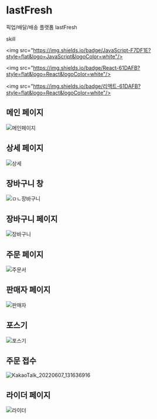 # lastFresh
픽업/배달/배송 플랫폼
lastFresh

skill

<img src="https://img.shields.io/badge/JavaScript-F7DF1E?style=flat&logo=JavaScript&logoColor=white"/>

<img src="https://img.shields.io/badge/React-61DAFB?style=flat&logo=React&logoColor=white"/>

<img src="https://img.shields.io/badge/리액트-61DAFB?style=flat&logo=React&logoColor=white"/>


## 메인 페이지
![메인페이지 ](https://user-images.githubusercontent.com/104404205/172530700-40483bea-1602-4cda-b0dc-746cf1be4de2.png)


## 상세 페이지
![상세](https://user-images.githubusercontent.com/104404205/172531144-639067a4-0e0a-40fa-8da6-04849ae8bdc7.png)


## 장바구니 창 
![ㅁㄴ장바구니](https://user-images.githubusercontent.com/104404205/172531192-76cfe47e-28d9-4a9a-aec4-98470aac0b56.png)

## 장바구니 페이지
![장바구니](https://user-images.githubusercontent.com/104404205/172531245-8676be20-cb6f-4c99-b55f-6452d09338f7.png)

## 주문 페이지
![주문서](https://user-images.githubusercontent.com/104404205/172531275-04d0055a-989c-439d-af3d-076cad534315.png)

## 판매자 페이지
![판매자](https://user-images.githubusercontent.com/104404205/172531309-75b362b9-a078-4b4a-ad52-4af8012db2cc.png)

## 포스기
![포스기](https://user-images.githubusercontent.com/104404205/172531337-6b6efcee-a518-47a3-93b0-626614561f47.png)

## 주문 접수
![KakaoTalk_20220607_131636916](https://user-images.githubusercontent.com/104404205/172531400-1a73d42e-53c4-467f-9684-fbd222b69bcd.png)

## 라이더 페이지
![라이더](https://user-images.githubusercontent.com/104404205/172531421-ead64ba8-2fc8-4e2f-8741-8034d781927f.png)



